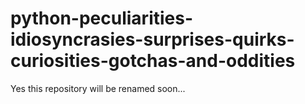 # python-peculiarities-idiosyncrasies-surprises-quirks-curiosities-gotchas-and-oddities
Yes this repository will be renamed soon...
